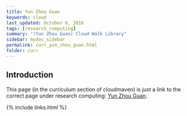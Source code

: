 ```yaml
---
title: Yun Zhou Guan
keywords: cloud
last_updated: October 6, 2016
tags: [research_computing]
summary: "(Yun Zhou Guan) Cloud Walk Library"
sidebar: mydoc_sidebar
permalink: curr_yun_zhou_guan.html
folder: curr
---
```


## Introduction


This page (in the curriculum section of cloudmaven) is just a link to the correct page
under research computing: [Yun Zhou Guan](rc_yun_zhou_guan.html).



{% include links.html %}
